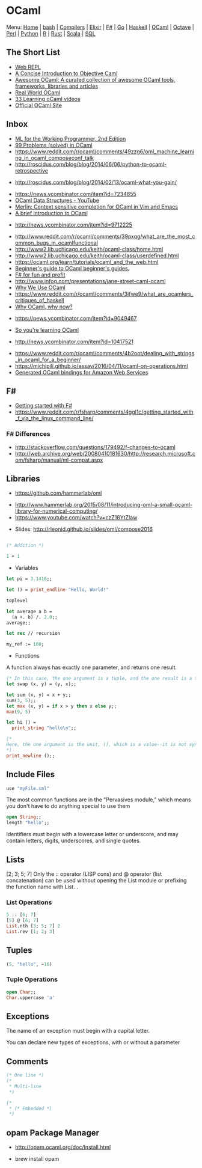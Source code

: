 # OCaml

Menu: [Home](README.md) | [bash](bash.md) | [Compilers](compilers.md) | [Elixir](elixir.md) |  [F#](fsharp.ms) | [Go](go.md) | [Haskell](haskell.md) | [OCaml](ocaml.md) | [Octave](octave.md) | [Perl](perl.md) | [Python](python.md) | [R](r.md) | [Rust](rust.md) | [Scala](scala.md)  | [SQL](sql.md)

## The Short List 

+ [Web REPL](https://try.ocamlpro.com)
+ [A Concise Introduction to Objective Caml](http://www.csc.villanova.edu/~dmatusze/resources/ocaml/ocaml.html)
+ [Awesome OCaml: A curated collection of awesome OCaml tools, frameworks, libraries and articles](https://github.com/rizo/awesome-ocaml)
+ [Real World OCaml](https://realworldocaml.org)
+ [33 Learning oCaml videos](https://www.youtube.com/playlist?list=PLea0WJq13cnCef-3KSU3qWFge9OGUlKx1)
+ [Official OCaml Site](https://ocaml.org)


## Inbox

+ [ML for the Working Programmer, 2nd Edition](https://www.cl.cam.ac.uk/~lp15/MLbook/pub-details.html)
+ [99 Problems (solved) in OCaml](https://ocaml.org/learn/tutorials/99problems.html)
+ https://www.reddit.com/r/ocaml/comments/49zzg6/oml_machine_learning_in_ocaml_composeconf_talk
+ http://roscidus.com/blog/blog/2014/06/06/python-to-ocaml-retrospective
- http://roscidus.com/blog/blog/2014/02/13/ocaml-what-you-gain/
+ https://news.ycombinator.com/item?id=7234855
+ [OCaml Data Structures - YouTube](https://www.youtube.com/playlist?list=PLea0WJq13cnA1622rtoEhd911spMDRvWh)
+ [Merlin: Context sensitive completion for OCaml in Vim and Emacs](http://github.com/the-lambda-church/merlin)
+ [A brief introduction to OCaml](http://www.lexicallyscoped.com/2015/06/06/intro-to-ocaml.html)
- http://news.ycombinator.com/item?id=9712225
+ http://www.reddit.com/r/ocaml/comments/39pxqg/what_are_the_most_common_bugs_in_ocamlfunctional
+ http://www2.lib.uchicago.edu/keith/ocaml-class/home.html
+ http://www2.lib.uchicago.edu/keith/ocaml-class/userdefined.html
+ https://ocaml.org/learn/tutorials/ocaml_and_the_web.html
+ [Beginner's guide to OCaml beginner's guides.](http://blog.nullspace.io/beginners-guide-to-ocaml-beginners-guides.html)
+ [F# for fun and profit](http://fsharpforfunandprofit.com)
+ http://www.infoq.com/presentations/jane-street-caml-ocaml
+ [Why We Use OCaml](http://tech.esper.com/2014/07/15/why-we-use-ocaml/)
+ https://www.reddit.com/r/ocaml/comments/3ifwe9/what_are_ocamlers_critiques_of_haskell
+ [Why OCaml, why now?](https://spyder.wordpress.com/2014/03/16/why-ocaml-why-now)
- https://news.ycombinator.com/item?id=9049467
+ [So you're learning OCaml](http://hyegar.com/2015/10/20/so-youre-learning-ocaml/index.html)
- http://news.ycombinator.com/item?id=10417521
+ https://www.reddit.com/r/ocaml/comments/4b2oot/dealing_with_strings_in_ocaml_for_a_beginner/
+ https://michipili.github.io/essay/2016/04/11/ocaml-on-operations.html
+ [Generated OCaml bindings for Amazon Web Services](https://github.com/inhabitedtype/ocaml-aws)

## F#

+ [Getting started with F#](http://jj09.net/getting-started-with-fsharp/)
+ https://www.reddit.com/r/fsharp/comments/4ggl1c/getting_started_with_f_via_the_linux_command_line/

### F# Differences
+ http://stackoverflow.com/questions/179492/f-changes-to-ocaml
+ http://web.archive.org/web/20080410181630/http://research.microsoft.com/fsharp/manual/ml-compat.aspx

## Libraries
+ https://github.com/hammerlab/oml
 - http://www.hammerlab.org/2015/08/11/introducing-oml-a-small-ocaml-library-for-numerical-computing/
 - https://www.youtube.com/watch?v=czZ18YtZlaw
  + Slides: http://rleonid.github.io/slides/oml/compose2016

```ocaml

(* Addition *)

1 + 1

```


* Variables

```ocaml 
let pi = 3.1416;;

let () = print_endline "Hello, World!"
``` 


```ocaml 
toplevel

let average a b =
  (a +. b) /. 2.0;;
average;;

let rec // recursion

my_ref := 100;
``` 

* Functions

A function always has exactly one parameter, and returns one result.
```ocaml 
(* In this case, the one argument is a tuple, and the one result is a tuple. *)
let swap (x, y) = (y, x);;
``` 


```ocaml 
let sum (x, y) = x + y;;
sum(3, 5);;
let max (x, y) = if x > y then x else y;;
max(9, 5)

let hi () =
  print_string "hello\n";;
```


```ocaml
(*
Here, the one argument is the unit, (), which is a value--it is not syntax to indicate an empty parameter list. Similarly, the unit is returned as a result.
*)
print_newline ();;
``` 

## Include Files
```ocaml 
use "myFile.sml"
``` 
The most common functions are in the "Pervasives module," which means you don't have to do anything special to use them

```ocaml 
open String;; 
length "hello";;
``` 

Identifiers must begin with a lowercase letter or underscore, and may contain letters, digits, underscores, and single quotes.

## Lists
[2; 3; 5; 7]
Only the :: operator (LISP cons) and @ operator (list concatenation) can be used without opening the List module or prefixing the function name with List. .

### List Operations

```ocaml 
5 :: [6; 7]
[5] @ [6; 7]
List.nth [3; 5; 7] 2
List.rev [1; 2; 3]
``` 

## Tuples
```ocaml 
(5, "hello", ~16)
```

### Tuple Operations
```ocaml
open Char;;
Char.uppercase 'a'
``` 

## Exceptions

The name of an exception must begin with a capital letter. 

You can declare new types of exceptions, with or without a parameter

## Comments
```ocaml
(* One line *)
(* 
 * Multi-line
 *)

(* 
 * (* Embedded *)
 *)

```

## opam Package Manager
+ http://opam.ocaml.org/doc/Install.html
 - brew install opam
```ocaml

```

```ocaml

```

```ocaml

```

```ocaml

```

```ocaml

```
